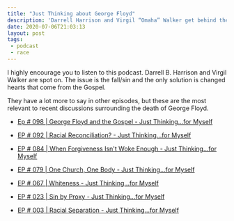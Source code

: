 ```yaml
---
title: "Just Thinking about George Floyd"
description: 'Darrell Harrison and Virgil “Omaha” Walker get behind their respective microphones for a no-holds-barred, completely impromptu, unscheduled, and unscripted (no notes) discussion about how believers in Christ should respond to events surrounding the death of Mr. George Floyd at the hands of police officers in Minnesota. Buckle up.'
date: 2020-07-06T21:03:13
layout: post
tags:
 - podcast
 - race
---
```


I highly encourage you to listen to this podcast. Darrell B. Harrison and Virgil Walker are spot on. The issue is the fall/sin and the only solution is changed hearts that come from the Gospel.

They have a lot more to say in other episodes, but these are the most relevant to recent discussions surrounding the death of George Floyd. 

- [Ep # 098 | George Floyd and the Gospel - Just Thinking…for Myself](https://justthinking.me/ep-098-george-floyd-and-the-gospel/)

- [EP # 092 | Racial Reconciliation? - Just Thinking…for Myself](https://justthinking.me/ep-092-racial-reconciliation/)

- [EP # 084 | When Forgiveness Isn't Woke Enough - Just Thinking…for Myself](https://justthinking.me/ep-084-when-forgiveness-isnt-woke-enough/)

- [EP # 079 | One Church, One Body - Just Thinking…for Myself](https://justthinking.me/ep-079-one-church-one-body/)

- [EP # 067 | Whiteness - Just Thinking…for Myself](https://justthinking.me/ep-067-whiteness/)

- [EP # 023 | Sin by Proxy - Just Thinking…for Myself](https://justthinking.me/ep-023-sin-by-proxy/)

- [EP # 003 | Racial Separation - Just Thinking…for Myself](https://justthinking.me/ep-003-racial-separation/)